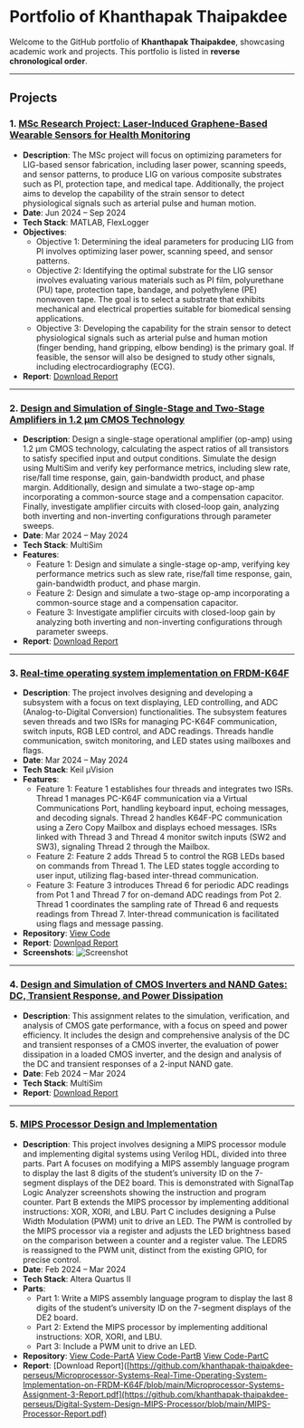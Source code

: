 # Portfolio of Khanthapak Thaipakdee

Welcome to the GitHub portfolio of **Khanthapak Thaipakdee**, showcasing academic work and projects. This portfolio is listed in **reverse chronological order**.

---

## Projects

### 1. [MSc Research Project: Laser-Induced Graphene-Based Wearable Sensors for Health Monitoring](https://github.com/khanthapak-thaipakdee-perseus/MSc-Project-Laser-induced-graphene-based-wearable-sensors-for-health-monitoring)
   - **Description**: The MSc project will focus on optimizing parameters for LIG-based sensor fabrication, including laser power, scanning speeds, and sensor patterns, to produce LIG on various composite substrates such as PI, protection tape, and medical tape. Additionally, the project aims to develop the capability of the strain sensor to detect physiological signals such as arterial pulse and human motion.
   - **Date**: Jun 2024 – Sep 2024
   - **Tech Stack**: MATLAB, FlexLogger
   - **Objectives**:
     - Objective 1: Determining the ideal parameters for producing LIG from PI involves optimizing laser power, scanning speed, and sensor patterns.
     - Objective 2: Identifying the optimal substrate for the LIG sensor involves evaluating various materials such as PI film, polyurethane (PU) tape, protection tape, bandage, and polyethylene (PE) nonwoven tape. The goal is to select a substrate that exhibits mechanical and electrical properties suitable for biomedical sensing applications.
     - Objective 3: Developing the capability for the strain sensor to detect physiological signals such as arterial pulse and human motion (finger bending, hand gripping, elbow bending) is the primary goal. If feasible, the sensor will also be designed to study other signals, including electrocardiography (ECG).
   - **Report**: [Download Report](https://github.com/khanthapak-thaipakdee-perseus/MSc-Project-Laser-induced-graphene-based-wearable-sensors-for-health-monitoring/blob/main/MScProject_Final_Report.pdf)
  
  ---
     
### 2. [Design and Simulation of Single-Stage and Two-Stage Amplifiers in 1.2 μm CMOS Technology](https://github.com/khanthapak-thaipakdee-perseus/CMOS/tree/main/Single-Stage-and-Two-Stage-Amplifiers)
   - **Description**: Design a single-stage operational amplifier (op-amp) using 1.2 μm CMOS technology, calculating the aspect ratios of all transistors to satisfy specified input and output conditions. Simulate the design using MultiSim and verify key performance metrics, including slew rate, rise/fall time response, gain, gain-bandwidth product, and phase margin. Additionally, design and simulate a two-stage op-amp incorporating a common-source stage and a compensation capacitor. Finally, investigate amplifier circuits with closed-loop gain, analyzing both inverting and non-inverting configurations through parameter sweeps.
   - **Date**: Mar 2024 – May 2024
   - **Tech Stack**: MultiSim
   - **Features**:
     - Feature 1: Design and simulate a single-stage op-amp, verifying key performance metrics such as slew rate, rise/fall time response, gain, gain-bandwidth product, and phase margin.
     - Feature 2: Design and simulate a two-stage op-amp incorporating a common-source stage and a compensation capacitor.
     - Feature 3: Investigate amplifier circuits with closed-loop gain by analyzing both inverting and non-inverting configurations through parameter sweeps.
   - **Report**: [Download Report]([https://github.com/khanthapak-thaipakdee-perseus/Microprocessor-Systems-Real-Time-Operating-System-Implementation-on-FRDM-K64F/blob/main/Microprocessor-Systems-Assignment-3-Report.pdf](https://github.com/khanthapak-thaipakdee-perseus/CMOS/blob/main/Single-Stage-and-Two-Stage-Amplifiers/Single-Stage-and-Two-Stage-Amplifiers-Report.pdf))

  ---
     
### 3. [Real-time operating system implementation on FRDM-K64F](https://github.com/khanthapak-thaipakdee-perseus/Microprocessor-Systems-Real-Time-Operating-System-Implementation-on-FRDM-K64F)
   - **Description**: The project involves designing and developing a subsystem with a focus on text displaying, LED controlling, and ADC (Analog-to-Digital Conversion) functionalities. The subsystem features seven threads and two ISRs for managing PC-K64F communication, switch inputs, RGB LED control, and ADC readings. Threads handle communication, switch monitoring, and LED states using mailboxes and flags.
   - **Date**: Mar 2024 – May 2024
   - **Tech Stack**: Keil µVision
   - **Features**:
     - Feature 1: Feature 1 establishes four threads and integrates two ISRs. Thread 1 manages PC-K64F communication via a Virtual Communications Port, handling keyboard input, echoing messages, and decoding signals. Thread 2 handles K64F-PC communication using a Zero Copy Mailbox and displays echoed messages. ISRs linked with Thread 3 and Thread 4 monitor switch inputs (SW2 and SW3), signaling Thread 2 through the Mailbox.
     - Feature 2: Feature 2 adds Thread 5 to control the RGB LEDs based on commands from Thread 1. The LED states toggle according to user input, utilizing flag-based inter-thread communication.
     - Feature 3: Feature 3 introduces Thread 6 for periodic ADC readings from Pot 1 and Thread 7 for on-demand ADC readings from Pot 2. Thread 1 coordinates the sampling rate of Thread 6 and requests readings from Thread 7. Inter-thread communication is facilitated using flags and message passing.
   - **Repository**: [View Code](https://github.com/khanthapak-thaipakdee-perseus/Microprocessor-Systems-Real-Time-Operating-System-Implementation-on-FRDM-K64F/tree/main/code)
   - **Report**: [Download Report](https://github.com/khanthapak-thaipakdee-perseus/Microprocessor-Systems-Real-Time-Operating-System-Implementation-on-FRDM-K64F/blob/main/Microprocessor-Systems-Assignment-3-Report.pdf)
   - **Screenshots**:
     ![Screenshot](assets/images/project-screenshot.png)

  ---
     
### 4. [Design and Simulation of CMOS Inverters and NAND Gates: DC, Transient Response, and Power Dissipation](https://github.com/khanthapak-thaipakdee-perseus/CMOS/tree/main/CMOS-Inverters-and-NAND-Gates)
   - **Description**: This assignment relates to the simulation, verification, and analysis of CMOS gate performance, with a focus on speed and power efficiency. It includes the design and comprehensive analysis of the DC and transient responses of a CMOS inverter, the evaluation of power dissipation in a loaded CMOS inverter, and the design and analysis of the DC and transient responses of a 2-input NAND gate.
   - **Date**: Feb 2024 – Mar 2024
   - **Tech Stack**: MultiSim
   - **Report**: [Download Report](https://github.com/khanthapak-thaipakdee-perseus/CMOS/blob/main/CMOS-Inverters-and-NAND-Gates/CMOS-Inverters-and-NAND-Gates-Report.pdf)
  
  ---
  
### 5. [MIPS Processor Design and Implementation](https://github.com/khanthapak-thaipakdee-perseus/Digital-System-Design-MIPS-Processor)
   - **Description**: This project involves designing a MIPS processor module and implementing digital systems using Verilog HDL, divided into three parts. Part A focuses on modifying a MIPS assembly language program to display the last 8 digits of the student’s university ID on the 7-segment displays of the DE2 board. This is demonstrated with SignalTap Logic Analyzer screenshots showing the instruction and program counter. Part B extends the MIPS processor by implementing additional instructions: XOR, XORI, and LBU. Part C includes designing a Pulse Width Modulation (PWM) unit to drive an LED. The PWM is controlled by the MIPS processor via a register and adjusts the LED brightness based on the comparison between a counter and a register value. The LEDR5 is reassigned to the PWM unit, distinct from the existing GPIO, for precise control.
   - **Date**: Feb 2024 – Mar 2024
   - **Tech Stack**: Altera Quartus II
   - **Parts**:
     - Part 1: Write a MIPS assembly language program to display the last 8 digits of the student’s university ID on the 7-segment displays of the DE2 board.
     - Part 2: Extend the MIPS processor by implementing additional instructions: XOR, XORI, and LBU.
     - Part 3: Include a PWM unit to drive an LED.
   - **Repository**: [View Code-PartA](https://github.com/khanthapak-thaipakdee-perseus/Digital-System-Design-MIPS-Processor/tree/main/MIPS_System_Students_Part_A) [View Code-PartB](https://github.com/khanthapak-thaipakdee-perseus/Digital-System-Design-MIPS-Processor/tree/main/MIPS_System_Students_Part_B) [View Code-PartC](https://github.com/khanthapak-thaipakdee-perseus/Digital-System-Design-MIPS-Processor/tree/main/MIPS_System_Students_Part_C_loop)
   - **Report**: [Download Report]([https://github.com/khanthapak-thaipakdee-perseus/Microprocessor-Systems-Real-Time-Operating-System-Implementation-on-FRDM-K64F/blob/main/Microprocessor-Systems-Assignment-3-Report.pdf](https://github.com/khanthapak-thaipakdee-perseus/Digital-System-Design-MIPS-Processor/blob/main/MIPS-Processor-Report.pdf)

